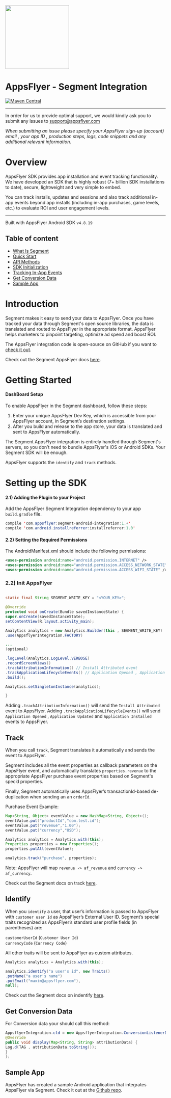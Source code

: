 <img src="https://www.appsflyer.com/wp-content/uploads/2016/11/logo-1.svg"  width="200">


# AppsFlyer - Segment Integration

[![Maven Central](https://maven-badges.herokuapp.com/maven-central/com.appsflyer/segment-android-integration/badge.svg)](https://maven-badges.herokuapp.com/maven-central/com.appsflyer/segment-android-integration)

----------
In order for us to provide optimal support, we would kindly ask you to submit any issues to support@appsflyer.com

*When submitting an issue please specify your AppsFlyer sign-up (account) email , your app ID , production steps, logs, code snippets and any additional relevant information.*


# Overview

AppsFlyer SDK provides app installation and event tracking functionality. We have developed an SDK that is highly robust (7+ billion SDK installations to date), secure, lightweight and very simple to embed.



You can track installs, updates and sessions and also track additional in-app events beyond app installs (including in-app purchases, game levels, etc.) to evaluate ROI and user engagement levels.

---

Built with AppsFlyer Android SDK `v4.8.19`

## Table of content

- [What Is Segment](#whatIsSegment)
- [Quick Start](#quickStart)
- [API Methods](#api-methods)
-  [SDK Initialization](#sdk_init)
-  [Tracking In-App Events](#adding_events)
-  [Get Conversion Data](#conversion_data)
- [Sample App](#sample_app)


### <a id="whatIsSegment">
# Introduction

Segment makes it easy to send your data to AppsFlyer. Once you have tracked your data through Segment's open source libraries, the data is translated and routed to AppsFlyer in the appropriate format. AppsFlyer helps marketers to pinpoint targeting, optimize ad spend and boost ROI.


The AppsFlyer integration code is open-source on GitHub if you want to [check it out](https://github.com/segment-integrations/integration-appsflyer).

Check out the Segment AppsFlyer docs [here](https://segment.com/docs/destinations/appsflyer/).






### <a id="gettingStarted">
# Getting Started


#### DashBoard Setup

To enable AppsFlyer in the Segment dashboard, follow these steps:

1.  Enter your unique AppsFlyer Dev Key, which is accessible from your AppsFlyer account, in Segment’s destination settings.
2.  After you build and release to the app store, your data is translated and sent to AppsFlyer automatically.



The Segment AppsFlyer integration is entirely handled through Segment's servers, so you don’t need to bundle AppsFlyer's iOS or Android SDKs. Your Segment SDK will be enough.

AppsFlyer supports the `identify` and `track` methods.


### <a id="quickStart">

# Setting up the SDK

#### 2.1) Adding the Plugin to your Project

Add the AppsFlyer Segment Integration dependency to your app `build.gradle` file.
```java
compile 'com.appsflyer:segment-android-integration:1.+'
compile 'com.android.installreferrer:installreferrer:1.0'
```

#### 2.2)  Setting the Required Permissions

The AndroidManifest.xml should include the following permissions:

```xml
<uses-permission android:name="android.permission.INTERNET" />
<uses-permission android:name="android.permission.ACCESS_NETWORK_STATE" />
<uses-permission android:name="android.permission.ACCESS_WIFI_STATE" />
```

### <a id="sdk_init"> 2.2)  Init AppsFlyer

```java

static final String SEGMENT_WRITE_KEY = "<YOUR_KEY>";

@Override
protected void onCreate(Bundle savedInstanceState) {
super.onCreate(savedInstanceState);
setContentView(R.layout.activity_main);

Analytics analytics = new Analytics.Builder(this , SEGMENT_WRITE_KEY)
.use(AppsflyerIntegration.FACTORY)

...
(optional)

.logLevel(Analytics.LogLevel.VERBOSE)
.recordScreenViews()
.trackAttributionInformation() // Install Attributed event
.trackApplicationLifecycleEvents() // Application Opened , Application Updated , Application Installed events
.build();

Analytics.setSingletonInstance(analytics);

}
```

Adding `.trackAttributionInformation()` will send the `Install Attributed` event to AppsFlyer.
Adding `.trackApplicationLifecycleEvents()` will send   `Application Opened`  , `Application Updated`  and `Application Installed` events to AppsFlyer.




## <a id="adding_events"> Track

When you call `track`, Segment translates it automatically and sends the event to AppsFlyer.

Segment includes all the event properties as callback parameters on the AppsFlyer event, and automatically translates `properties.revenue` to the appropriate AppsFlyer purchase event properties based on Segment's spec’d properties.

Finally, Segment automatically uses AppsFlyer’s transactionId-based de-duplication when sending an an `orderId`.


Purchase Event Example:
```java
Map<String, Object> eventValue = new HashMap<String, Object>();
eventValue.put("productId","com.test.id");
eventValue.put("revenue","1.00");
eventValue.put("currency","USD");

Analytics analytics = Analytics.with(this);
Properties properties = new Properties();
properties.putAll(eventValue);

analytics.track("purchase", properties);
```

Note: AppsFlyer will map `revenue -> af_revenue` and `currency -> af_currency`.

Check out the Segment docs on track [here](https://segment.com/docs/spec/track/).


### <a id="identify">

## Identify


When you `identify` a user, that user’s information is passed to AppsFlyer with `customer user Id` as AppsFlyer’s External User ID. Segment’s special traits recognized as AppsFlyer’s standard user profile fields (in parentheses) are:

`customerUserId` (`Customer User Id`) <br>
`currencyCode` (`Currency Code`)

All other traits will be sent to AppsFlyer as custom attributes.

```java
Analytics analytics = Analytics.with(this);

analytics.identify("a user's id", new Traits()
.putName("a user's name")
.putEmail("maxim@appsflyer.com"),
null);
```

Check out the Segment docs on indentify [here](https://segment.com/docs/spec/identify/).

### <a id="conversion_data">

##  Get Conversion Data



For Conversion data your should call this method:


```java
AppsflyerIntegration.cld = new AppsflyerIntegration.ConversionListenerDisplay() {
@Override
public void display(Map<String, String> attributionData) {
Log.d(TAG , attributionData.toString());
}
};
```


### <a id="sample_app">

##  Sample App
<p>AppsFlyer has created a sample Android application that integrates AppsFlyer via Segment. Check it out at the <a href="https://github.com/AppsFlyerSDK/AppsFlyer-Segment-Integration/tree/master/segmenttestapp" target="_blank">Github repo</a>.</p>
